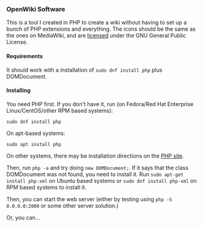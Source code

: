 ### OpenWiki Software
This is a tool I created in PHP to create a wiki without having to set up a bunch of
PHP extensions and everything. The icons should be the same as the ones on MediaWiki,
and are [licensed](https://mediawiki.org/wiki/Special:Permalink/4637986) under the GNU General Public License.
#### Requirements
It should work with a installation of `sudo dnf install php` plus DOMDocument.
#### Installing
You need PHP first. If you don't have it, run (on Fedora/Red Hat Enterprise Linux/CentOS/other RPM based systems):
    
    sudo dnf install php

On apt-based systems:

    sudo apt install php

On other systems, there may be installation directions on the [PHP site](http://php.net).

Then, run `php -a` and try doing `new DOMDocument;`. If it says that the class DOMDocument was not found, you need to install it. Run `sudo apt-get install php-xml` on Ubuntu based systems or `sudo dnf install php-xml` on RPM based systems to install it.

Then, you can start the web server (either by testing using `php -S 0.0.0.0:2000` or some other server solution.)

Or, you can...